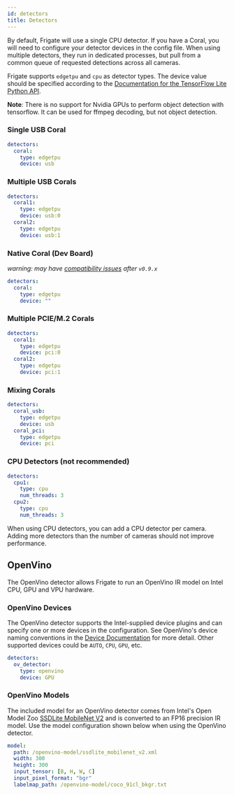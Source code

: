 ```yaml
---
id: detectors
title: Detectors
---
```


By default, Frigate will use a single CPU detector. If you have a Coral, you will need to configure your detector devices in the config file. When using multiple detectors, they run in dedicated processes, but pull from a common queue of requested detections across all cameras.

Frigate supports `edgetpu` and `cpu` as detector types. The device value should be specified according to the [Documentation for the TensorFlow Lite Python API](https://coral.ai/docs/edgetpu/multiple-edgetpu/#using-the-tensorflow-lite-python-api).

**Note**: There is no support for Nvidia GPUs to perform object detection with tensorflow. It can be used for ffmpeg decoding, but not object detection.

### Single USB Coral

```yaml
detectors:
  coral:
    type: edgetpu
    device: usb
```

### Multiple USB Corals

```yaml
detectors:
  coral1:
    type: edgetpu
    device: usb:0
  coral2:
    type: edgetpu
    device: usb:1
```

### Native Coral (Dev Board)
_warning: may have [compatibility issues](https://github.com/blakeblackshear/frigate/issues/1706) after `v0.9.x`_

```yaml
detectors:
  coral:
    type: edgetpu
    device: ""
```

### Multiple PCIE/M.2 Corals

```yaml
detectors:
  coral1:
    type: edgetpu
    device: pci:0
  coral2:
    type: edgetpu
    device: pci:1
```

### Mixing Corals

```yaml
detectors:
  coral_usb:
    type: edgetpu
    device: usb
  coral_pci:
    type: edgetpu
    device: pci
```

### CPU Detectors (not recommended)

```yaml
detectors:
  cpu1:
    type: cpu
    num_threads: 3
  cpu2:
    type: cpu
    num_threads: 3
```

When using CPU detectors, you can add a CPU detector per camera. Adding more detectors than the number of cameras should not improve performance.

## OpenVino

The OpenVino detector allows Frigate to run an OpenVino IR model on Intel CPU, GPU and VPU hardware.

### OpenVino Devices

The OpenVino detector supports the Intel-supplied device plugins and can specify one or more devices in the configuration.  See OpenVino's device naming conventions in the [Device Documentation](https://docs.openvino.ai/latest/openvino_docs_OV_UG_Working_with_devices.html) for more detail. Other supported devices could be `AUTO`, `CPU`, `GPU`, etc.

```yaml
detectors:
  ov_detector:
    type: openvino
    device: GPU
```

### OpenVino Models

The included model for an OpenVino detector comes from Intel's Open Model Zoo [SSDLite MobileNet V2](https://github.com/openvinotoolkit/open_model_zoo/tree/master/models/public/ssdlite_mobilenet_v2) and is converted to an FP16 precision IR model.  Use the model configuration shown below when using the OpenVino detector.

```yaml
model:
  path: /openvino-model/ssdlite_mobilenet_v2.xml
  width: 300
  height: 300
  input_tensor: [B, H, W, C]
  input_pixel_format: "bgr"
  labelmap_path: /openvino-model/coco_91cl_bkgr.txt

```
